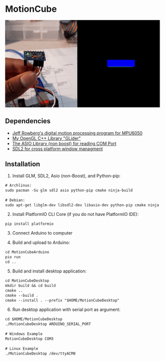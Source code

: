 # MotionCube #

![](https://raw.githubusercontent.com/swarnavaghosh04/MotionCube/res/MotionCube.gif)

## Dependencies

- [Jeff Rowberg's digital motion processing program for MPU6050](https://github.com/jrowberg/i2cdevlib/tree/master/Arduino/MPU6050)
- [My OpenGL C++ Library "GLider"](https://github.com/swarnavaghosh04/GLider)
- [The ASIO Library (non boost) for reading COM Port](https://think-async.com/Asio/)
- [SDL2 for cross platform window managment](https://www.libsdl.org/)

## Installation

1. Install GLM, SDL2, Asio (non-Boost), and Python-pip:

```
# Archlinux:
sudo pacman -Su glm sdl2 asio python-pip cmake ninja-build

# Debian:
sudo apt-get libglm-dev libsdl2-dev libasio-dev python-pip cmake ninja
```

2. Install PlatformIO CLI Core (if you do not have PlatformIO IDE):

```
pip install platformio
```

3. Connect Arduino to computer

4. Build and upload to Arduino:

```
cd MotionCubeArduino
pio run
cd ..
```

5. Build and install desktop application:

```
cd MotionCubeDesktop
mkdir build && cd build
cmake ..
cmake --build .
cmake --install . --prefix "$HOME/MotionCubeDesktop"
```

6. Run desktop application with serial port as argument:

```
cd $HOME/MotionCubeDesktop
./MotionCubeDesktop ARDUINO_SERIAL_PORT

# Windows Example
MotionCubeDesktop COM3

# Linux Example
./MotionCubeDesktop /dev/ttyACM0
```
